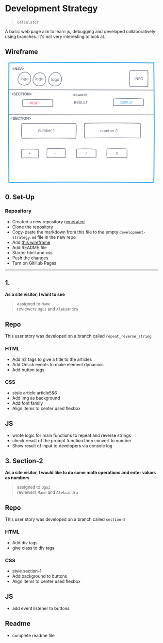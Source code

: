 # Development Strategy

> `calculator`

A basic web page aim to learn js, debugging and developed collaboratively using branches. It's not very interesting to look at.

## Wireframe

![wireframe](img/cal-wirefame.png)

## 0. Set-Up

### Repository

- Created a new repository [generated](https://github.com/HackYourFutureBelgium/prompt-alert-calculate)
- Clone the repository
- Copy-paste the markdown from this file to the empty `development-strategy.md` file in the new repo
- Add [this wireframe](./jswireframe-1-1.png)
- Add README file
- Starter html and css
- Push the changes
- Turn on GitHub Pages

---

## 1.

**As a site visitor, I want to see**

> assigned to `Mame`  
> reviewers `Oguz` and `Aleksandra`

## Repo

This user story was developed on a branch called `repeat_reverse_string`

### HTML

- Add h2 tags to give a title to the articles
- Add Onlick events to make element dynamics
- Add button tags

### CSS

- style article article5&6
- Add img as background
- Add font family
- Align items to center used flexbox

## JS

- wrote logic for main functions to repeat and reverse strings
- check result of the prompt function then convert to number
- Show result of input to developers via console log

## 3. Section-2

**As a site visitor, I would like to do some math operations and enter values ​​as numbers**

> assigned to `Oguz`  
> reviewers `Mame` and `Aleksandra`

## Repo

This user story was developed on a branch called `section-2`

### HTML

- Add div tags
- give class to div tags

### CSS

- style section-1
- Add background to buttons
- Align items to center used flexbox

## JS

- add event listener to buttons
## Readme

- complete readme file
